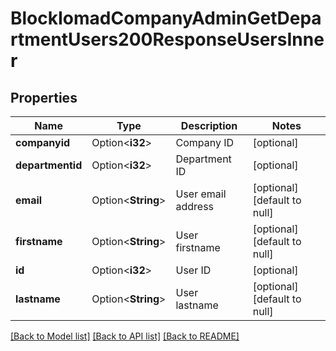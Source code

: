 # BlockIomadCompanyAdminGetDepartmentUsers200ResponseUsersInner

## Properties

Name | Type | Description | Notes
------------ | ------------- | ------------- | -------------
**companyid** | Option<**i32**> | Company ID | [optional]
**departmentid** | Option<**i32**> | Department ID | [optional]
**email** | Option<**String**> | User email address | [optional][default to null]
**firstname** | Option<**String**> | User firstname | [optional][default to null]
**id** | Option<**i32**> | User ID | [optional]
**lastname** | Option<**String**> | User lastname | [optional][default to null]

[[Back to Model list]](../README.md#documentation-for-models) [[Back to API list]](../README.md#documentation-for-api-endpoints) [[Back to README]](../README.md)


